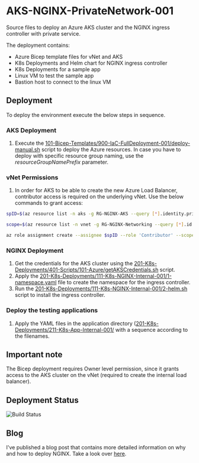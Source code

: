 # AKS-NGINX-PrivateNetwork-001
Source files to deploy an Azure AKS cluster and the NGINX ingress controller with private service.

The deployment contains:
* Azure Bicep template files for vNet and AKS
* K8s Deployments and Helm chart for NGINX ingress controller
* K8s Deployments for a sample app
* Linux VM to test the sample app
* Bastion host to connect to the linux VM

## Deployment
To deploy the environment execute the below steps in sequence.

### AKS Deployment
1. Execute the [101-Bicep-Templates/900-IaC-FullDeployment-001/deploy-manual.sh](https://github.com/cpolydorou/K8sSamples/blob/main/116-AKS-NGINX-PrivateNetwork-001/101-Bicep-Templates/900-IaC-FullDeployment-001/deploy-manual.sh) script to deploy the Azure resources. In case you have to deploy with specific resource group naming, use the *resourceGroupNamePrefix* parameter.

### vNet Permissions
1. In order for AKS to be able to create the new Azure Load Balancer, contributor access is required on the underlying vNet. Use the below commands to grant access:
```bash
spID=$(az resource list -n aks -g RG-NGINX-AKS --query [*].identity.principalId --out tsv)

scope=$(az resource list -n vnet -g RG-NGINX-Networking --query [*].id --out tsv)

az role assignment create --assignee $spID --role 'Contributor' --scope $scope
```

### NGINX Deployment
1. Get the credentials for the AKS cluster using the [201-K8s-Deployments/401-Scripts/101-Azure/getAKSCredentials.sh](https://github.com/cpolydorou/K8sSamples/blob/main/116-AKS-NGINX-PrivateNetwork-001/201-K8s-Deployments/401-Scripts/101-Azure/getAKSCredentials.sh) script.
2. Apply the [201-K8s-Deployments/111-K8s-NGINX-Internal-001/1-namespace.yaml](https://github.com/cpolydorou/K8sSamples/blob/main/116-AKS-NGINX-PrivateNetwork-001/201-K8s-Deployments/111-K8s-NGINX-Internal-001/1-namespace.yaml) file to create the namespace for the ingress controller.
3. Run the [201-K8s-Deployments/111-K8s-NGINX-Internal-001/2-helm.sh](https://github.com/cpolydorou/K8sSamples/blob/main/116-AKS-NGINX-PrivateNetwork-001/201-K8s-Deployments/111-K8s-NGINX-Internal-001/2-helm.sh) script to install the ingress controller.

### Deploy the testing applications
1. Apply the YAML files in the application directory ([201-K8s-Deployments/211-K8s-App-Internal-001/](https://github.com/cpolydorou/K8sSamples/tree/main/116-AKS-NGINX-PrivateNetwork-001/201-K8s-Deployments/211-K8s-App-Internal-001) with a sequence according to the filenames.

## Important note
The Bicep deployment requires Owner level permission, since it grants access to the AKS cluster on the vNet (required to create the internal load balancer).

## Deployment Status
![Build Status](https://vsrm.dev.azure.com/christospolydorou/_apis/public/Release/badge/a8001c7b-70d1-4fd4-b4b5-ab1a8bbbc570/4/4)

## Blog
I've published a blog post that contains more detailed information on why and how to deploy NGINX. Take a look over [here](https://blog.cpolydorou.net/2022/05/in-one-of-previous-posts-we-used-nginx.html).
